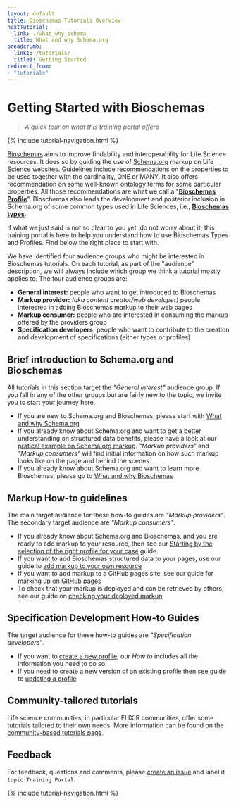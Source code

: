 ```yaml
---
layout: default
title: Bioschemas Tutorials Overview
nextTutorial:
  link: ./what_why_schema
  title: What and why Schema.org
breadcrumb:
  link1: /tutorials/
  title1: Getting Started
redirect_from:
- "tutorials"
---
```


# Getting Started with Bioschemas
>_A quick tour on what this training portal offers_

{% include tutorial-navigation.html %}

[Bioschemas](/) aims to improve findability and interoperability for Life Science resources. It does so by guiding the use of [Schema.org](https://schema.org/) markup on Life Science websites. Guidelines include recommendations on the properties to be used together with the cardinality, ONE or MANY. It also offers recommendation on some well-known ontology terms for some particular properties. All those recommendations are what we call a "[__Bioschemas Profile__](/profiles)". Bioschemas also leads the development and posterior inclusion in Schema.org of some common types used in Life Sciences, i.e., [__Bioschemas types__](/types).

If what we just said is not so clear to you yet, do not worry about it; this training portal is here to help you understand how to use Bioschemas Types and Profiles. Find below the right place to start with.

We have identified four audience groups who might be interested in Bioschemas tutorials. On each tutorial, as part of the "audience" description, we will always include which group we think a tutorial mostly applies to. The four audience groups are:
* __General interest:__ people who want to get introduced to Bioschemas
* __Markup provider:__ _(aka content creator/web developer)_ people interested in adding Bioschemas markup to their web pages
* __Markup consumer:__ people who are interested in consuming the markup offered by the providers group
* __Specification developers:__ people who want to contribute to the creation and development of specifications (either types or profiles)

## Brief introduction to Schema.org and Bioschemas

All tutorials in this section target the _"General interest"_ audience group. If you fall in any of the other groups but are fairly new to the topic, we invite you to start your journey here.

- If you are new to Schema.org and Bioschemas, please start with [What and why Schema.org](./what_why_schema)
- If you already know about Schema.org and want to get a better understanding on structured data benefits, please have a look at our [pratical example on Schema.org markup](./markup_examples). _"Markup providers"_ and _"Markup consumers"_ will find initial information on how such markup looks like on the page and behind the scenes
- If you already know about Schema.org and want to learn more Bioschemas, please go to [What and why Bioschemas](./what_why_bioschemas)

## Markup How-to guidelines

The main target audience for these how-to guides are _"Markup providers"_. The secondary target audience are _"Markup consumers"_.

- If you already know about Schema.org and Bioschemas, and you are ready to add markup to your resource, then see our [Starting by the selection of the right profile for your case](./howto/howto_right_profile) guide.
- If you want to add Bioschemas structured data to your pages, use our guide to [add markup to your own resource](./howto/howto_add_markup)
- If you want to add markup to a GitHub pages site, see our guide for [marking up on GitHub pages](./howto/howto_add_github)
- To check that your markup is deployed and can be retrieved by others, see our guide on [checking your deployed markup](./howto/howto_check_deploy)

## Specification Development How-to Guides

The target audience for these how-to guides are _"Specification developers"_.

- If you want to [create a new profile](./howto/howto_create_new_profile), our _How to_ includes all the information you need to do so.
- If you need to create a new version of an existing profile then see guide to [updating a profile](./howto/howto_new_profile_version)

## Community-tailored tutorials

Life science communities, in particular ELIXIR communities, offer some tutorials tailored to their own needs. More information can be found on the [community-based tutorials page](./community/).

## Feedback
For feedback, questions and comments, please [create an issue](https://github.com/Bioschemas/specifications/labels/topic%3ATrainingPortal) and label it `topic:Training Portal`.

{% include tutorial-navigation.html %}
